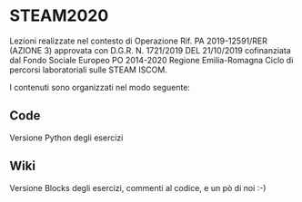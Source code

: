 # STEAM2020
Lezioni realizzate nel contesto di Operazione Rif. PA 2019-12591/RER (AZIONE 3) approvata con D.G.R. N. 1721/2019 DEL 21/10/2019 cofinanziata dal Fondo Sociale Europeo PO 2014-2020 Regione Emilia-Romagna Ciclo di percorsi laboratoriali sulle STEAM ISCOM.

I contenuti sono organizzati nel modo seguente:
## Code
Versione Python degli esercizi
## Wiki
Versione Blocks degli esercizi, commenti al codice, e un pò di noi :-)
